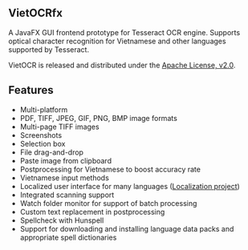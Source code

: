 ## VietOCRfx

A JavaFX GUI frontend prototype for Tesseract OCR engine. Supports optical character recognition for Vietnamese and other languages supported by Tesseract.

VietOCR is released and distributed under the [Apache License, v2.0](http://www.apache.org/licenses/LICENSE-2.0).

## Features

* Multi-platform
* PDF, TIFF, JPEG, GIF, PNG, BMP image formats
* Multi-page TIFF images
* Screenshots
* Selection box
* File drag-and-drop
* Paste image from clipboard
* Postprocessing for Vietnamese to boost accuracy rate
* Vietnamese input methods
* Localized user interface for many languages ([Localization project](https://www.transifex.com/projects/p/vietocr/))
* Integrated scanning support
* Watch folder monitor for support of batch processing
* Custom text replacement in postprocessing
* Spellcheck with Hunspell
* Support for downloading and installing language data packs and appropriate spell dictionaries